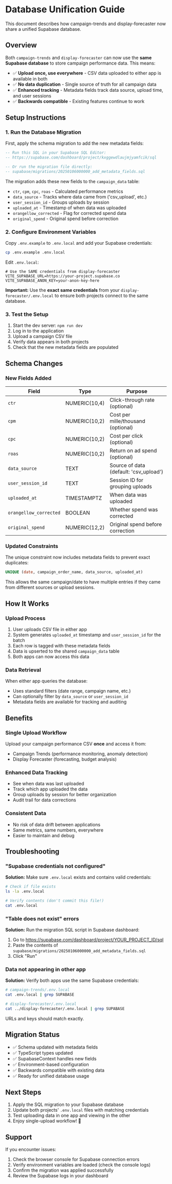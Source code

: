 # Database Unification Guide

This document describes how campaign-trends and display-forecaster now share a unified Supabase database.

## Overview

Both `campaign-trends` and `display-forecaster` can now use the **same Supabase database** to store campaign performance data. This means:

- ✅ **Upload once, use everywhere** - CSV data uploaded to either app is available in both
- ✅ **No data duplication** - Single source of truth for all campaign data
- ✅ **Enhanced tracking** - Metadata fields track data source, upload time, and user sessions
- ✅ **Backwards compatible** - Existing features continue to work

## Setup Instructions

### 1. Run the Database Migration

First, apply the schema migration to add the new metadata fields:

```sql
-- Run this SQL in your Supabase SQL Editor:
-- https://supabase.com/dashboard/project/kxggewdlaujmjyamfcik/sql

-- Or run the migration file directly:
-- supabase/migrations/20250106000000_add_metadata_fields.sql
```

The migration adds these new fields to the `campaign_data` table:
- `ctr`, `cpm`, `cpc`, `roas` - Calculated performance metrics
- `data_source` - Tracks where data came from ('csv_upload', etc.)
- `user_session_id` - Groups uploads by session
- `uploaded_at` - Timestamp of when data was uploaded
- `orangellow_corrected` - Flag for corrected spend data
- `original_spend` - Original spend before correction

### 2. Configure Environment Variables

Copy `.env.example` to `.env.local` and add your Supabase credentials:

```bash
cp .env.example .env.local
```

Edit `.env.local`:

```env
# Use the SAME credentials from display-forecaster
VITE_SUPABASE_URL=https://your-project.supabase.co
VITE_SUPABASE_ANON_KEY=your-anon-key-here
```

**Important:** Use the **exact same credentials** from your `display-forecaster/.env.local` to ensure both projects connect to the same database.

### 3. Test the Setup

1. Start the dev server: `npm run dev`
2. Log in to the application
3. Upload a campaign CSV file
4. Verify data appears in both projects
5. Check that the new metadata fields are populated

## Schema Changes

### New Fields Added

| Field | Type | Purpose |
|-------|------|---------|
| `ctr` | NUMERIC(10,4) | Click-through rate (optional) |
| `cpm` | NUMERIC(10,2) | Cost per mille/thousand (optional) |
| `cpc` | NUMERIC(10,2) | Cost per click (optional) |
| `roas` | NUMERIC(10,2) | Return on ad spend (optional) |
| `data_source` | TEXT | Source of data (default: 'csv_upload') |
| `user_session_id` | TEXT | Session ID for grouping uploads |
| `uploaded_at` | TIMESTAMPTZ | When data was uploaded |
| `orangellow_corrected` | BOOLEAN | Whether spend was corrected |
| `original_spend` | NUMERIC(12,2) | Original spend before correction |

### Updated Constraints

The unique constraint now includes metadata fields to prevent exact duplicates:

```sql
UNIQUE (date, campaign_order_name, data_source, uploaded_at)
```

This allows the same campaign/date to have multiple entries if they came from different sources or upload sessions.

## How It Works

### Upload Process

1. User uploads CSV file in either app
2. System generates `uploaded_at` timestamp and `user_session_id` for the batch
3. Each row is tagged with these metadata fields
4. Data is upserted to the shared `campaign_data` table
5. Both apps can now access this data

### Data Retrieval

When either app queries the database:
- Uses standard filters (date range, campaign name, etc.)
- Can optionally filter by `data_source` or `user_session_id`
- Metadata fields are available for tracking and auditing

## Benefits

### Single Upload Workflow
Upload your campaign performance CSV **once** and access it from:
- Campaign Trends (performance monitoring, anomaly detection)
- Display Forecaster (forecasting, budget analysis)

### Enhanced Data Tracking
- See when data was last uploaded
- Track which app uploaded the data
- Group uploads by session for better organization
- Audit trail for data corrections

### Consistent Data
- No risk of data drift between applications
- Same metrics, same numbers, everywhere
- Easier to maintain and debug

## Troubleshooting

### "Supabase credentials not configured"

**Solution:** Make sure `.env.local` exists and contains valid credentials:

```bash
# Check if file exists
ls -la .env.local

# Verify contents (don't commit this file!)
cat .env.local
```

### "Table does not exist" errors

**Solution:** Run the migration SQL script in Supabase dashboard:
1. Go to https://supabase.com/dashboard/project/YOUR_PROJECT_ID/sql
2. Paste the contents of `supabase/migrations/20250106000000_add_metadata_fields.sql`
3. Click "Run"

### Data not appearing in other app

**Solution:** Verify both apps use the same Supabase credentials:

```bash
# campaign-trends/.env.local
cat .env.local | grep SUPABASE

# display-forecaster/.env.local
cat ../display-forecaster/.env.local | grep SUPABASE
```

URLs and keys should match exactly.

## Migration Status

- ✅ Schema updated with metadata fields
- ✅ TypeScript types updated
- ✅ SupabaseContext handles new fields
- ✅ Environment-based configuration
- ✅ Backwards compatible with existing data
- ✅ Ready for unified database usage

## Next Steps

1. Apply the SQL migration to your Supabase database
2. Update both projects' `.env.local` files with matching credentials
3. Test uploading data in one app and viewing in the other
4. Enjoy single-upload workflow! 🎉

## Support

If you encounter issues:
1. Check the browser console for Supabase connection errors
2. Verify environment variables are loaded (check the console logs)
3. Confirm the migration was applied successfully
4. Review the Supabase logs in your dashboard
